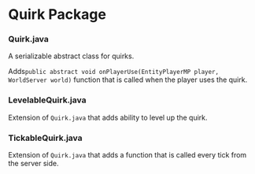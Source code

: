 # Quirk Package



### Quirk.java

A serializable abstract class for quirks.

Adds`public abstract void onPlayerUse(EntityPlayerMP player, WorldServer world)` function that is called when the player uses the quirk.



### LevelableQuirk.java

Extension of `Quirk.java` that adds ability to level up the quirk.



### TickableQuirk.java

Extension of `Quirk.java` that adds a function that is called every tick from the server side.